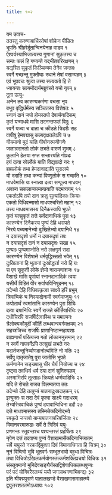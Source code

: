 ```yaml
---
title: १०२

---
```

यम उवाच-  
ततस्तु करुणावार्धिस्तेषां शोकेन पीडितः  
भूपतिः श्रीहरेर्दूतान्विनयेनाह वाडव १  
ऐश्वर्यस्याभिजात्यस्य गुणानां सुकृतस्य च  
सन्तः फलं हि गण्यन्ते यद्भीतपरिरक्षणम् २  
यद्यस्ति सुकृतं किञ्चिन्मम तेनैव जन्तवः  
स्वर्गे गच्छन्तु मुक्तौघाः स्थाने तेषां वसाम्यहम् ३  
एवं भूपवचः श्रुत्वा तस्य सत्यवतो हि ते  
ध्यायन्तः सत्यमौदार्यमब्रुवंस्ते वचो नृपम् ४  
दूता ऊचु-  
अनेन तव कारुण्यकर्मणा वचसा नृप  
बभूव वृद्धिर्धर्मस्य सञ्चितस्य विशेषतः ५  
स्नानं दानं जपो होमस्तपो देवार्चनादिकम्  
कृतं यन्माधवे मासि तदनन्तफलं विदुः ६  
स्वर्गे यज्वा च दाता च क्रीडते त्रिदशैः सह  
वापीषु हेमपद्मासु कल्पवृक्षतलेऽपि च ७  
गीयमानो मुदं याति गीर्वाणरमणीगणैः  
जलान्नदानतो लोकं लभते वारुणं शुभम् ८  
कुलानि हेलया सप्त सन्तारयति गोप्रदः  
हयं दत्वा रवेर्लोकं याति विद्याप्रदो नरः ९  
ब्रह्मलोकं तथा हेमदानाद्याति सुरालये  
यो ददाति तथा कन्यां विष्णुलोकं स गच्छति १०  
माधवेमासि यः स्नात्वा दत्वा सम्पूज्य माधवम्  
अवाप्य सकलान्कामान्प्रयाति पदमव्ययम् ११  
एकतोऽपि तपो दान क्रतु सुत्यादिकाः क्रियाः  
एकतो विधिवन्मासो माधवश्चरितो महान् १२  
तस्य माधवमासस्य दिनैकस्यापि भूपते  
कृतं यत्सुकृतं तत्ते सर्वदानाधिकं पुरा १३  
कारुण्येन दिनैकस्य पुण्यं देहि धरापते  
निरये पच्यमानेभ्यो दुःखितेभ्यो दयानिधे १४  
न दयासदृशो धर्मो न दयासदृशं तपः  
न दयासदृशं दानं न दयासदृशः सखा १५  
पुण्यदः पुण्यमाप्नोति नरो लक्षगुणं सदा  
कारुण्येन विशेषात्ते धर्मवृद्धिस्ततो भवेत् १६  
दुःखितानां हि भूतानां दुःखोद्धर्त्ता नरो हि यः  
स एव सुकृती लोके ज्ञेयो नारायणांशजः १७  
वैशाखे मासि पूर्णायां स्नानदानादिकं त्वया  
यत्तीर्थे विहितं वीर सर्वाघविनिषूदनम् १८  
तदेभ्यो देहि विधिवत्कृत्वा साक्ष्ये हरिं प्रभुम्  
त्रिवाचिकं च निरयाद्येनामी स्वर्गमाप्नुयुः १९  
कपोतार्थं स्वमांसानि कारुण्येन पुरा शिबिः  
दत्वा दयानिधिः स्वर्गे राजते कीर्तिवारिधिः २०  
दधीचिरपि राजर्षिर्दत्वास्थि च यमात्मनः  
त्रैलोक्यकौमुदीं कीर्तिं लब्धवान्स्वर्गमक्षयम् २१  
सहस्रजिच्च राजर्षिः प्राणानिष्टान्महायशाः  
ब्राह्मणार्थे परित्यज्य गतो लोकाननुत्तमान् २२  
न स्वर्गे नापवर्गेऽपि तत्सुखं लभते नरः  
यदार्तजन्तुनिर्व्वाणदानोत्थमिति नो मतिः २३  
सर्वेषु दातृजातेषु पुरा जातोसि भूपते  
कर्मणानेन सङ्ख्यासु धीर धैर्यं नियोज्य च २४  
दृष्ट्वा तवधियं धर्म दया दानं सुनिश्चलम्  
अस्माभिरपि तूत्साहः क्रियते धर्म्मवादिभिः २५  
यदि ते रोचते राजन्न विलम्बतया ततः  
तदेभ्यो देहि तत्पुण्यं यातनादुःखदाहकम् २६  
इत्युक्तः स तदा देवं कृत्वा साक्ष्ये गदाधरम्  
तेभ्यस्त्रिवाचिकं पुण्यं दयावान्विधिना ददौ २७  
दत्ते माधवमासस्य तस्मिन्नेकदिनोद्भवे  
स्वकृते जन्तवो याम्ययातनापरिवर्जिताः २८  
विमानवरमारूढाः सर्वे ते त्रिदिवं ययुः  
प्रणमन्तः स्तुवन्तश्च पश्यन्तस्तं प्रहर्षिताः २९  
नृपेण दत्तं तदवाप्य पुण्यं वैशाखमासैकदिनाभिजातम्  
सर्वे ययुस्ते नरकाद्विमुक्ता दिवं विमानाधिगता हि चित्रम् ३०  
नूनं विचित्रो भुवि भूतवर्गः सम्भूतभावो बहुधा विचित्रः  
तथा विचित्रोऽखिलकर्मयोगस्तत्कर्मशक्तिप्रचयो विचित्रः ३१  
संस्तूयमानो मुनिदेवसङ्घैर्यस्तद्विशेषाधिकलब्धपुण्यः  
परं पदं योगिवरैरलभ्यं ययौ जगन्नाथगणाभिवन्द्यः ३२  
इति श्रीपद्मपुराणे पातालखण्डे वैशाखमासमाहात्म्ये  
द्व्युत्तरशततमोऽध्यायः १०२
